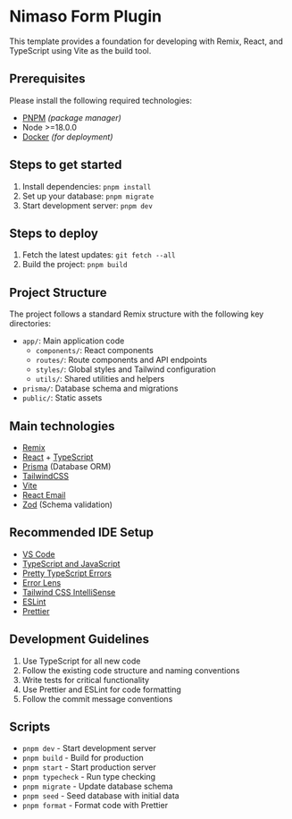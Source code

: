 # Nimaso Form Plugin

This template provides a foundation for developing with Remix, React, and TypeScript using Vite as the build tool.

## Prerequisites

Please install the following required technologies:

- [PNPM](https://pnpm.io/) _(package manager)_
- Node >=18.0.0
- [Docker](https://www.docker.com/) _(for deployment)_

## Steps to get started

1. Install dependencies: `pnpm install`
2. Set up your database: `pnpm migrate`
3. Start development server: `pnpm dev`

## Steps to deploy

1. Fetch the latest updates: `git fetch --all`
2. Build the project: `pnpm build`

## Project Structure

The project follows a standard Remix structure with the following key directories:

- `app/`: Main application code
  - `components/`: React components
  - `routes/`: Route components and API endpoints
  - `styles/`: Global styles and Tailwind configuration
  - `utils/`: Shared utilities and helpers
- `prisma/`: Database schema and migrations
- `public/`: Static assets

## Main technologies

- [Remix](https://remix.run/)
- [React](https://reactjs.org/) + [TypeScript](https://www.typescriptlang.org/)
- [Prisma](https://www.prisma.io/) (Database ORM)
- [TailwindCSS](https://tailwindcss.com/)
- [Vite](https://vitejs.dev/)
- [React Email](https://react.email/)
- [Zod](https://zod.dev/) (Schema validation)

## Recommended IDE Setup

- [VS Code](https://code.visualstudio.com/)
- [TypeScript and JavaScript](https://marketplace.visualstudio.com/items?itemName=ms-vscode.vscode-typescript-next)
- [Pretty TypeScript Errors](https://marketplace.visualstudio.com/items?itemName=yoavbls.pretty-ts-errors)
- [Error Lens](https://marketplace.visualstudio.com/items?itemName=usernamehw.errorlens)
- [Tailwind CSS IntelliSense](https://marketplace.visualstudio.com/items?itemName=bradlc.vscode-tailwindcss)
- [ESLint](https://marketplace.visualstudio.com/items?itemName=dbaeumer.vscode-eslint)
- [Prettier](https://marketplace.visualstudio.com/items?itemName=esbenp.prettier-vscode)

## Development Guidelines

1. Use TypeScript for all new code
2. Follow the existing code structure and naming conventions
3. Write tests for critical functionality
4. Use Prettier and ESLint for code formatting
5. Follow the commit message conventions

## Scripts

- `pnpm dev` - Start development server
- `pnpm build` - Build for production
- `pnpm start` - Start production server
- `pnpm typecheck` - Run type checking
- `pnpm migrate` - Update database schema
- `pnpm seed` - Seed database with initial data
- `pnpm format` - Format code with Prettier
